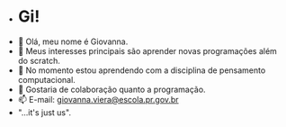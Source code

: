 -  # Gi!
- 👋 Olá, meu nome é Giovanna.
- 👀 Meus interesses principais são aprender novas programações além do scratch. 
- 🌱 No momento estou aprendendo com a disciplina de pensamento computacional.
- 💞️ Gostaria de colaboração quanto a programação.
- 📫 E-mail: giovanna.viera@escola.pr.gov.br 
- "...it's just us".

<!---
GiovannaViera/GiovannaViera is a ✨ special ✨ repository because its `README.md` (this file) appears on your GitHub profile.
You can click the Preview link to take a look at your changes.
--->
